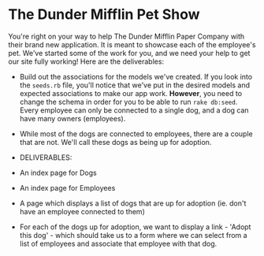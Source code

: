 # The Dunder Mifflin Pet Show


You're right on your way to help The Dunder Mifflin Paper Company with their brand new application. It is meant to 
showcase each of the employee's pet. We’ve started some of the work for you, and we need your help to get our site fully working! Here are the deliverables:

- Build out the associations for the models we've created. If you look into the `seeds.rb` file, you'll notice that we've put in the desired models and expected associations to make our app work. **However**, you need to change the schema in order for you to be able to run `rake db:seed`. Every employee can only be connected to a single dog, and a dog can have many owners (employees).

- While most of the dogs are connected to employees, there are a couple that are not. We'll call these dogs as being up for adoption.

- DELIVERABLES:
- An index page for Dogs
- An index page for Employees
- A page which displays a list of dogs that are up for adoption (ie. don't have an employee connected to them)
- For each of the dogs up for adoption, we want to display a link -  'Adopt this dog' - which should take us to a form where we can select from a list of employees and associate that employee with that dog. 

